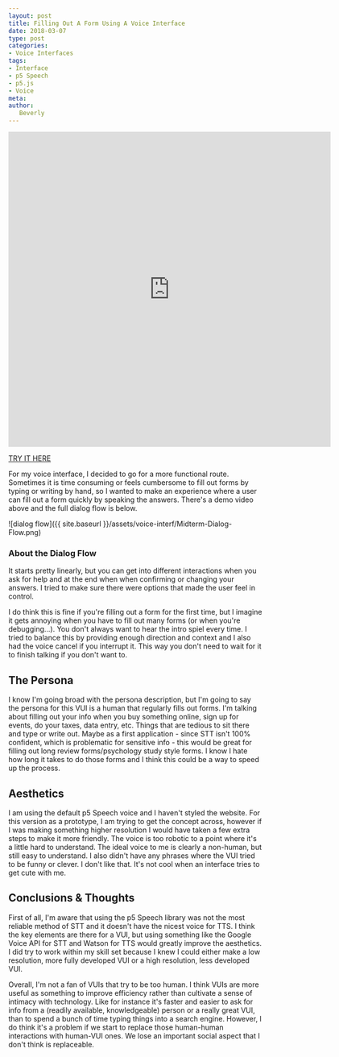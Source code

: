 ```yaml
---
layout: post
title: Filling Out A Form Using A Voice Interface
date: 2018-03-07
type: post
categories:
- Voice Interfaces
tags:
- Interface
- p5 Speech
- p5.js
- Voice
meta:
author:
   Beverly
---
```

<p><div class="responsive-container"><iframe src="https://player.vimeo.com/video/258949736" width="640" height="626" frameborder="0" webkitallowfullscreen mozallowfullscreen allowfullscreen></iframe>
</div></p>

[TRY IT HERE](http://itp.beverlychou.com/voice-interface-midterm/)

For my voice interface, I decided to go for a more functional route. Sometimes it is time consuming or feels cumbersome to fill out forms by typing or writing by hand, so I wanted to make an experience where a user can fill out a form quickly by speaking the answers. There's a demo video above and the full dialog flow is below.

![dialog flow]({{ site.baseurl }}/assets/voice-interf/Midterm-Dialog-Flow.png)

<!--more-->

### About the Dialog Flow
It starts pretty linearly, but you can get into different interactions when you ask for help and at the end when when confirming or changing your answers. I tried to make sure there were options that made the user feel in control.

I do think this is fine if you're filling out a form for the first time, but I imagine it gets annoying when you have to fill out many forms (or when you're debugging...). You don't always want to hear the intro spiel every time. I tried to balance this by providing enough direction and context and I also had the voice cancel if you interrupt it. This way you don't need to wait for it to finish talking if you don't want to.

## The Persona
I know I'm going broad with the persona description, but I'm going to say the persona for this VUI is a human that regularly fills out forms. I'm talking about filling out your info when you buy something online, sign up for events, do your taxes, data entry, etc. Things that are tedious to sit there and type or write out. Maybe as a first application - since STT isn't 100% confident, which is problematic for sensitive info - this would be great for filling out long review forms/psychology study style forms. I know I hate how long it takes to do those forms and I think this could be a way to speed up the process.

## Aesthetics
I am using the default p5 Speech voice and I haven't styled the website. For this version as a prototype, I am trying to get the concept across, however if I was making something higher resolution I would have taken a few extra steps to make it more friendly. The voice is too robotic to a point where it's a little hard to understand. The ideal voice to me is clearly a non-human, but still easy to understand. I also didn't have any phrases where the VUI tried to be funny or clever. I don't like that. It's not cool when an interface tries to get cute with me.

## Conclusions & Thoughts
First of all, I'm aware that using the p5 Speech library was not the most reliable method of STT and it doesn't have the nicest voice for TTS. I think the key elements are there for a VUI, but using something like the Google Voice API for STT and Watson for TTS would greatly improve the aesthetics. I did try to work within my skill set because I knew I could either make a low resolution, more fully developed VUI or a high resolution, less developed VUI.

Overall, I'm not a fan of VUIs that try to be too human. I think VUIs are more useful as something to improve efficiency rather than cultivate a sense of intimacy with technology. Like for instance it's faster and easier to ask for info from a (readily available, knowledgeable) person or a really great VUI, than to spend a bunch of time typing things into a search engine. However, I do think it's a problem if we start to replace those human-human interactions with human-VUI ones. We lose an important social aspect that I don't think is replaceable.
